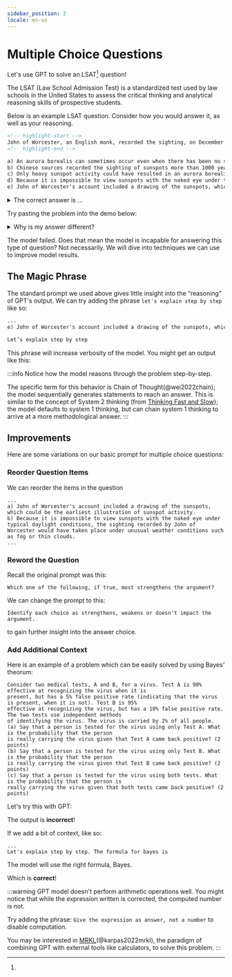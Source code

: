 ```yaml
---
sidebar_position: 2
locale: en-us
---
```


# Multiple Choice Questions

Let's use GPT to solve an LSAT[^1] question!

[^1]: 
The LSAT (Law School Admission Test) is a standardized test used by law schools in the United States to assess the critical thinking and analytical reasoning skills of prospective students.

Below is an example LSAT question. Consider how you would answer it, as well
as your reasoning.

```md
<!-- highlight-start -->
John of Worcester, an English monk, recorded the sighting, on December 8, 1128, of two unusually large sunspots. Five days later a brilliant aurora borealis (northern lights) was observed in southern Korea. Sunspot activity is typically followed by the appearance of an aurora borealis, after a span of time that averages five days. Thus, the Korean sighting helps to confirm John of Worcester's sighting. Which one of the following, if true, most strengthens the argument?
<!-- highlight-end -->

a) An aurora borealis can sometimes occur even when there has been no significant sunspot activity in the previous week. 
b) Chinese sources recorded the sighting of sunspots more than 1000 years before John of Worcester did. 
c) Only heavy sunspot activity could have resulted in an aurora borealis viewable at a latitude as low as that of Korea. 
d) Because it is impossible to view sunspots with the naked eye under typical daylight conditions, the sighting recorded by John of Worcester would have taken place under unusual weather conditions such as fog or thin clouds. 
e) John of Worcester's account included a drawing of the sunspots, which could be the earliest illustration of sunspot activity.
```

<details>
<summary>The correct answer is ...</summary>
c) Only heavy sunspot activity could have resulted in an aurora borealis viewable at a latitude as low as that of Korea. 
</details>

Try pasting the problem into the demo below:

<div trydyno-embed="" openai-model="text-davinci-003" initial-prompt="John of Worcester, an English monk, recorded the sighting, on December 8, 1128, of two unusually large sunspots. Five days later a brilliant aurora borealis (northern lights) was observed in southern Korea. Sunspot activity is typically followed by the appearance of an aurora borealis, after a span of time that averages five days. Thus, the Korean sighting helps to confirm John of Worcester's sighting. Which one of the following, if true, most strengthens the argument?
a) An aurora borealis can sometimes occur even when there has been no significant sunspot activity in the previous week. 
b) Chinese sources recorded the sighting of sunspots more than 1000 years before John of Worcester did. 
c) Only heavy sunspot activity could have resulted in an aurora borealis viewable at a latitude as low as that of Korea. 
d) Because it is impossible to view sunspots with the naked eye under typical daylight conditions, the sighting recorded by John of Worcester would have taken place under unusual weather conditions such as fog or thin clouds. 
e) John of Worcester's account included a drawing of the sunspots, which could be the earliest illustration of sunspot activity." initial-response="e) John of Worcester's account included a drawing of the sunspots, which could be the earliest illustration of sunspot activity." max-tokens="256" box-rows="10" model-temp="0" top-p="1" padding='1'></div>

<p></p>

<details scheme='warning'>
<summary>Why is my answer different?</summary>
Your answer could differ because of

1) Updates to the underlying model, GPT-3
2) Randomness in the text generation process. We can make the output more consistent by setting <a href="https://beta.openai.com/docs/api-reference/completions/create#completions/create-temperature">temperature</a> to 0.

</details>

The model failed. Does that mean the model is incapable for answering this type of question? Not necessarily. We will dive into techniques we can use to improve model results.

## The Magic Phrase
The standard prompt we used above gives little insight into the “reasoning” of GPT's output. We can try adding the phrase `let's explain step by step` like so:


```markdown
...
e) John of Worcester's account included a drawing of the sunspots, which could be the earliest illustration of sunspot activity.

Let’s explain step by step
```
This phrase will increase verbosity of the model. You might get an output like this:

<div trydyno-embed="" openai-model="text-davinci-003" initial-prompt="John of Worcester, an English monk, recorded the sighting, on December 8, 1128, of two unusually large sunspots. Five days later a brilliant aurora borealis (northern lights) was observed in southern Korea. Sunspot activity is typically followed by the appearance of an aurora borealis, after a span of time that averages five days. Thus, the Korean sighting helps to confirm John of Worcester's sighting. Which one of the following, if true, most strengthens the argument?
a) An aurora borealis can sometimes occur even when there has been no significant sunspot activity in the previous week. 
b) Chinese sources recorded the sighting of sunspots more than 1000 years before John of Worcester did. 
c) Only heavy sunspot activity could have resulted in an aurora borealis viewable at a latitude as low as that of Korea. 
d) Because it is impossible to view sunspots with the naked eye under typical daylight conditions, the sighting recorded by John of Worcester would have taken place under unusual weather conditions such as fog or thin clouds. 
e) John of Worcester's account included a drawing of the sunspots, which could be the earliest illustration of sunspot activity. Let’s explain step by step" initial-response="A) This answer choice is incorrect. This answer does not strengthen the argument, as it instead introduces an alternative explanation for the aurora borealis. 
B) This answer choice is incorrect. This answer does not strengthen the argument, as it is irrelevant to the connection between sunspot activity and aurora borealis sightings. 
C) This answer choice is correct. This answer strengthens the argument by suggesting that the sunspot activity recorded by John of Worcester was the cause of the aurora borealis that was observed in Korea five days later. 
D) This answer choice is incorrect. This answer does not strengthen the argument, as it is irrelevant to the connection between sunspot activity and aurora borealis sightings. 
E) This answer choice is incorrect. This answer does not strengthen the argument, as it is irrelevant to the connection between sunspot activity and aurora borealis sightings. 
The correct answer is C) Only heavy sunspot activity could have resulted in an aurora borealis viewable at a latitude as low as that of Korea." max-tokens="256" box-rows="10" model-temp="0" top-p="1" padding='1'></div>

<p></p>

:::info
Notice how the model reasons through the problem step-by-step.

The specific term for this behavior is Chain of Thought(@wei2022chain); the model sequentially generates statements to reach an answer. This is similar to the concept of System 2 thinking (from [Thinking Fast and Slow](https://en.wikipedia.org/wiki/Thinking,_Fast_and_Slow)); the model defaults to system 1 thinking, but can chain system 1 thinking to arrive at a more methodological answer. 
:::

## Improvements

Here are some variations on our basic prompt for multiple choice questions:

### Reorder Question Items

We can reorder the items in the question

```
...
a) John of Worcester's account included a drawing of the sunspots, which could be the earliest illustration of sunspot activity.
b) Because it is impossible to view sunspots with the naked eye under typical daylight conditions, the sighting recorded by John of Worcester would have taken place under unusual weather conditions such as fog or thin clouds. 
...
```

<div trydyno-embed="" openai-model="text-davinci-003" initial-prompt="John of Worcester, an English monk, recorded the sighting, on December 8, 1128, of two unusually large sunspots. Five days later a brilliant aurora borealis (northern lights) was observed in southern Korea. Sunspot activity is typically followed by the appearance of an aurora borealis, after a span of time that averages five days. Thus, the Korean sighting helps to confirm John of Worcester's sighting. Which one of the following, if true, most strengthens the argument?
a) John of Worcester's account included a drawing of the sunspots, which could be the earliest illustration of sunspot activity. 
b) Because it is impossible to view sunspots with the naked eye under typical daylight conditions, the sighting recorded by John of Worcester would have taken place under unusual weather conditions such as fog or thin clouds. 
c) An aurora borealis can sometimes occur even when there has been no significant sunspot activity in the previous week. 
d) Chinese sources recorded the sighting of sunspots more than 1000 years before John of Worcester did. 
e) Only heavy sunspot activity could have resulted in an aurora borealis viewable at a latitude as low as that of Korea. 
Let’s explain step by step" initial-response="A) Weakens - This option weakens the argument because it implies that the aurora borealis did not necessarily need to be caused by sunspot activity, which is the argument the author is trying to make. B) Doesn't Impact - This option does not impact the argument because it is unrelated to the connection between the sunspots and the appearance of the aurora borealis. C) Strengthens - This option strengthens the argument because it suggests that the only way an aurora borealis could be seen in Korea is if there had been heavy sunspot activity, which is what John of Worcester observed. D) Weakens - This option weakens the argument because it implies that the conditions under which John of Worcester observed the sunspots may not have been reliable, which could cast doubt on the accuracy of his sighting. E) Doesn't Impact - This option does not impact the argument because it is unrelated to the connection between the sunspots and the appearance of the aurora borealis." max-tokens="256" box-rows="10" model-temp="0" top-p="1" padding='1'></div>

### Reword the Question


Recall the original prompt was this:
```
Which one of the following, if true, most strengthens the argument?
```

We can change the prompt to this:
```
Identify each choice as strengthens, weakens or doesn't impact the argument.
```
to gain further insight into the answer choice. 


<div trydyno-embed="" openai-model="text-davinci-003" initial-prompt="John of Worcester, an English monk, recorded the sighting, on December 8, 1128, of two unusually large sunspots. Five days later a brilliant aurora borealis (northern lights) was observed in southern Korea. Sunspot activity is typically followed by the appearance of an aurora borealis, after a span of time that averages five days. Thus, the Korean sighting helps to confirm John of Worcester's sighting. Which one of the following, if true, most strengthens the argument? 
a) An aurora borealis can sometimes occur even when there has been no significant sunspot activity in the previous week. 
b) Chinese sources recorded the sighting of sunspots more than 1000 years before John of Worcester did. 
c) Only heavy sunspot activity could have resulted in an aurora borealis viewable at a latitude as low as that of Korea. 
d) Because it is impossible to view sunspots with the naked eye under typical daylight conditions, the sighting recorded by John of Worcester would have taken place under unusual weather conditions such as fog or thin clouds. 
e) John of Worcester's account included a drawing of the sunspots, which could be the earliest illustration of sunspot activity.
Identify each choice as strengthens, weakens or doesn't impact the argument and explain step by step." initial-response="A) Weakens - This option weakens the argument because it implies that the aurora borealis did not necessarily need to be caused by sunspot activity, which is the argument the author is trying to make.
B) Doesn't Impact - This option does not impact the argument because it is unrelated to the connection between the sunspots and the appearance of the aurora borealis.
C) Strengthens - This option strengthens the argument because it suggests that the only way an aurora borealis could be seen in Korea is if there had been heavy sunspot activity, which is what John of Worcester observed.
D) Weakens - This option weakens the argument because it implies that the conditions under which John of Worcester observed the sunspots may not have been reliable, which could cast doubt on the accuracy of his sighting.
E) Doesn't Impact - This option does not impact the argument because it is unrelated to the connection between the sunspots and the appearance of the aurora borealis." max-tokens="256" box-rows="10" model-temp="0" top-p="1" padding='1'></div>


### Add Additional Context

Here is an example of a problem which can be easily solved by using Bayes' theorum:

```
Consider two medical tests, A and B, for a virus. Test A is 90% effective at recognizing the virus when it is
present, but has a 5% false positive rate (indicating that the virus is present, when it is not). Test B is 95%
effective at recognizing the virus, but has a 10% false positive rate. The two tests use independent methods
of identifying the virus. The virus is carried by 2% of all people.
(a) Say that a person is tested for the virus using only Test A. What is the probability that the person
is really carrying the virus given that Test A came back positive? (2 points)
(b) Say that a person is tested for the virus using only Test B. What is the probability that the person
is really carrying the virus given that Test B came back positive? (2 points)
(c) Say that a person is tested for the virus using both tests. What is the probability that the person is
really carrying the virus given that both tests came back positive? (2 points)
```

Let's try this with GPT:

<div trydyno-embed="" openai-model="text-davinci-003" initial-prompt="Consider two medical tests, A and B, for a virus. Test A is 90% effective at recognizing the virus when it is\npresent, but has a 5% false positive rate (indicating that the virus is present, when it is not). Test B is 95%\neffective at recognizing the virus, but has a 10% false positive rate. The two tests use independent methods\nof identifying the virus. The virus is carried by 2% of all people.\n(a) Say that a person is tested for the virus using only Test A. What is the probability that the person\nis really carrying the virus given that Test A came back positive? (2 points)\n(b) Say that a person is tested for the virus using only Test B. What is the probability that the person\nis really carrying the virus given that Test B came back positive? (2 points)\n(c) Say that a person is tested for the virus using both tests. What is the probability that the person is\nreally carrying the virus given that both tests came back positive? (2 points)" initial-response="(a) The probability that the person is really carrying the virus given that Test A came back positive is 90%. \n\n(b) The probability that the person is really carrying the virus given that Test B came back positive is 95%.\n\n(c) The probability that the person is really carrying the virus given that both tests came back positive is 99.9%." max-tokens="256" box-rows="10" model-temp="0" top-p="0"></div>

The output is **incorrect**!

If we add a bit of context, like so:

```
...
Let's explain step by step. The formula for bayes is 
```
The model will use the right formula, Bayes.

<div trydyno-embed="" openai-model="text-davinci-003" initial-prompt="Consider two medical tests, A and B, for a virus. Test A is 90% effective at recognizing the virus when it is\npresent, but has a 5% false positive rate (indicating that the virus is present, when it is not). Test B is 95%\neffective at recognizing the virus, but has a 10% false positive rate. The two tests use independent methods\nof identifying the virus. The virus is carried by 2% of all people.\n(a) Say that a person is tested for the virus using only Test A. What is the probability that the person\nis really carrying the virus given that Test A came back positive? (2 points)\n(b) Say that a person is tested for the virus using only Test B. What is the probability that the person\nis really carrying the virus given that Test B came back positive? (2 points)\n(c) Say that a person is tested for the virus using both tests. What is the probability that the person is\nreally carrying the virus given that both tests came back positive? (2 points)\n\nLet's explain step by step. Give the numerical expression as answer, do not return a number. The formula for bayes is" initial-response="P(A|B) = P(B|A) * P(A) / P(B)\n\n\n(a) P(Virus|Test A Positive) = P(Test A Positive|Virus) * P(Virus) / P(Test A Positive) = (0.9 * 0.02) / (0.9 * 0.02 + 0.05 * 0.98)\n\n(b) P(Virus|Test B Positive) = P(Test B Positive|Virus) * P(Virus) / P(Test B Positive) = (0.95 * 0.02) / (0.95 * 0.02 + 0.1 * 0.98)\n\n(c) P(Virus|Test A Positive and Test B Positive) = P(Test A Positive and Test B Positive|Virus) * P(Virus) / P(Test A Positive and Test B Positive) = (0.9 * 0.95 * 0.02) / (0.9 * 0.95 * 0.02 + 0.05 * 0.1 * 0.98)" max-tokens="256" box-rows="10" model-temp="0" top-p="0"></div>

Which is **correct**!

:::warning
GPT model doesn't perform arithmetic operations well. You might notice that while the expression written is corrected, the computed number is not.

Try adding the phrase: `Give the expression as answer, not a number` to disable computation.


You may be interested in [MRKL](https://learnprompting.org/docs/advanced_applications/mrkl)(@karpas2022mrkl), the paradigm of combining GPT with external tools like calculators, to solve this problem.
:::


